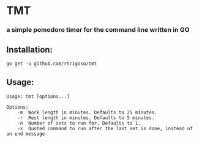 # TMT
### a simple pomodoro timer for the command line written in GO

## Installation:
```
go get -u github.com/rtrigoso/tmt
```
## Usage:
```
Usage: tmt [options...]

Options:
	-m	Work length in minutes. Defaults to 25 minutes.
	-r	Rest length in minutes. Defaults to 5 minutes.
	-n	Number of sets to run for. Defaults to 1.
	-x	Quoted command to run after the last set is done, instead of an end message
```
